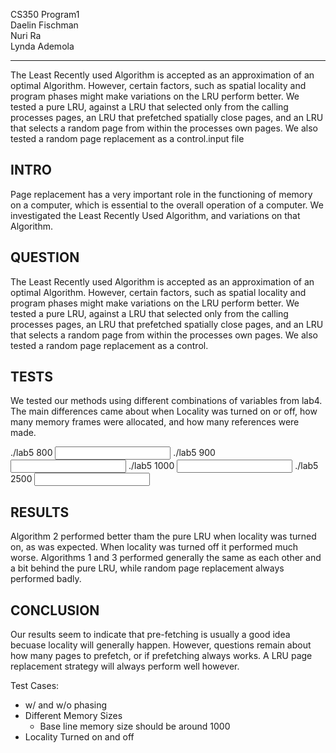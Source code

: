 CS350 Program1 <br/>
Daelin Fischman <br/>
Nuri Ra <br/>
Lynda Ademola <br/>

-------------
The Least Recently used Algorithm is accepted as an approximation of an optimal Algorithm. However, certain factors, such as spatial locality and program phases might make variations on the LRU perform better. We tested a pure LRU, against a LRU that selected only from the calling processes pages, an LRU that prefetched spatially close pages, and an LRU that selects a random page from within the processes own pages. We also tested a random page replacement as a control.input file


INTRO
-----
Page replacement has a very important role in the functioning of memory on a computer, which is essential to the overall operation of a computer. We investigated the Least Recently Used Algorithm, and variations on that Algorithm.

QUESTION
--------
The Least Recently used Algorithm is accepted as an approximation of an optimal Algorithm. However, certain factors, such as spatial locality and program phases might make variations on the LRU perform better. We tested a pure LRU, against a LRU that selected only from the calling processes pages, an LRU that prefetched spatially close pages, and an LRU that selects a random page from within the processes own pages. We also tested a random page replacement as a control.

TESTS
----
We tested our methods using different combinations of variables from lab4. The main differences came about when Locality was turned on or off, how many memory frames were allocated, and how many references were made.

./lab5 800 <input>
./lab5 900 <input>
./lab5 1000 <input>
./lab5 2500 <input>

RESULTS
-------
Algorithm 2 performed better tham the pure LRU when locality was turned on, as was expected. When locality was turned off it performed much worse. Algorithms 1 and 3 performed generally the same as each other and a bit behind the pure LRU, while random page replacement always performed badly.


CONCLUSION
----------
Our results seem to indicate that pre-fetching is usually a good idea becuase locality will generally happen. However, questions remain about how many pages to prefetch, or if prefetching always works. A LRU page replacement strategy will always perform well however.

Test Cases:
* w/ and w/o phasing
* Different Memory Sizes
  - Base line memory size should be around 1000
* Locality Turned on and off
